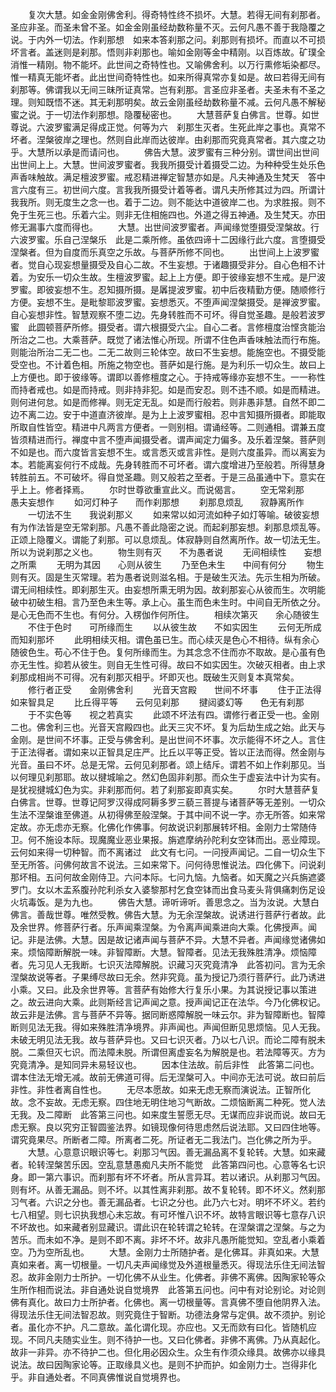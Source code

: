 <!-- { "loadSidebar": true } -->
　　复次大慧。如金金刚佛舍利。得奇特性终不损坏。大慧。若得无间有刹那者。圣应非圣。而圣未曾不圣。如金金刚虽经劫数称量不灭。云何凡愚不善于我隐覆之说。于内外一切法。作刹那想　如来本答刹那之问。刹那则有损坏。而直以不可损坏言者。盖迷则是刹那。悟则非刹那也。喻如金刚等金中精刚。以百炼故。矿璞全消惟一精刚。物不能坏。此世间之奇特性也。又喻佛舍利。以万行熏修垢染都尽。惟一精真无能坏者。此出世间奇特性也。如来所得真常亦复如是。故曰若得无间有刹那等。佛谓我以无间三昧所证真常。岂有刹那。言圣应非圣者。夫圣未有不圣之理。则知既悟不迷。其无刹那明矣。故云金刚虽经劫数称量不减。云何凡愚不解秘蜜之说。于一切法作刹那想。隐覆秘密也。
　　大慧菩萨复白佛言。世尊。如世尊说。六波罗蜜满足得成正觉。何等为六　刹那生灭者。生死此岸之事也。真常不坏者。涅槃彼岸之理也。然则自此岸而达彼岸。由刹那而究竟真常者。其六度之功乎。大慧所以承是而请问也。
　　佛告大慧。波罗蜜有三种分别。谓世间出世间出世间上上。大慧。世间波罗蜜者。我我所摄受计着摄受二边。为种种受生处乐色声香味触故。满足檀波罗蜜。戒忍精进禅定智慧亦如是。凡夫神通及生梵天　答中言六度有三。初世间六度。言我我所摄受计着等者。谓凡夫所修其过为四。所谓计我我所。则无度生之念一也。着于二边。则不能达中道彼岸二也。为求胜报。则不免于生死三也。乐着六尘。则非无住相施四也。外道之得五神通。及生梵天。亦田修无漏事六度而得也。
　　大慧。出世间波罗蜜者。声闻缘觉堕摄受涅槃故。行六波罗蜜。乐自己涅槃乐　此是二乘所修。虽依四谛十二因缘行此六度。言堕摄受涅槃者。但为自度而乐真空之乐故。与菩萨所修不同也。
　　出世间上上波罗蜜者。觉自心现妄想量摄受及自心二故。不生妄想。于诸趣摄受非分。自心色相不计着。为安乐一切众生故。生檀波罗蜜。起上上方便。即于彼缘妄想不生戒。是尸波罗蜜。即彼妄想不生。忍知摄所摄。是羼提波罗蜜。初中后夜精勤方便。随顺修行方便。妄想不生。是毗黎耶波罗蜜。妄想悉灭。不堕声闻涅槃摄受。是禅波罗蜜。自心妄想非性。智慧观察不堕二边。先身转胜而不可坏。得自觉圣趣。是般若波罗蜜　此圆顿菩萨所修。摄受者。谓六根摄受六尘。自心二者。言修檀度治悭贪能治所治之二也。大乘菩萨。既觉了诸法惟心所现。所谓不住色声香味触法而行布施。则能治所治二无二也。二无二故则三轮体空。故曰不生妄想。能施空也。不摄受能受空也。不计着色相。所施之物空也。菩萨如是行施。是为利乐一切众生。故曰上上方便也。即于彼缘等。谓即以善修檀度之心。于持戒等缘亦妄想不生。一一称性而持者戒也。如是而持戒。则非持非犯。如是而安忍。则不违不顺。如是而精进。则何进何怠。如是而修禅。则无定无乱。如是而行般若。则非愚非慧。自然不即二边不离二边。安于中道直济彼岸。是为上上波罗蜜相。忍中言知摄所摄者。即能取所取自性皆空。精进中凡两言方便者。一则别相。谓诵经等。二则通相。谓兼五度皆须精进而行。禅度中言不堕声闻摄受者。谓声闻定力偏多。及乐着涅槃。菩萨则不如是也。而六度皆言妄想不生。或言悉灭或言非性。是则六度虽异。而以离妄为本。若能离妄何行不成哉。先身转胜而不可坏者。谓六度增进乃至般若。所得慧身转胜前五。不可破坏。得自觉圣趣。则又般若之至者。于是三品虽通中下。意实在乎上上。修者择焉。
　　尔时世尊欲重宣此义。而说偈言。
　　空无常刹那　　愚夫妄想作
　　如河灯种子　　而作刹那想
　　刹那息烦乱　　寂静离所作
　　一切法不生　　我说刹那义
　　如来常以如河流如种子如灯等喻。破彼妄想有为作法皆是空无常刹那。凡愚不善此隐密之说。而起刹那妄想。刹那息烦乱等。正颂上隐覆义。谓能了刹那。可以息烦乱。体寂静则自然离所作。故一切法无生。所以为说刹那之义也。
　　物生则有灭　　不为愚者说
　　无间相续性　　妄想之所熏
　　无明为其因　　心则从彼生
　　乃至色未生　　中间有何分
　　物生则有灭。固是生灭常理。若为愚者说则滋名相。于是破生灭法。先示生相为所破。谓无间相续性。即刹那生灭。由妄想所熏无明为因。故刹那妄心从彼而生。次明能破中初破生相。言乃至色未生等。承上心。虽生而色未生时。中间自无所依之分。是心无色而不生也。有何分。入楞伽作何所住。
　　相续次第灭　　余心随彼生
　　不住于色时　　可所缘而生
　　以从彼生故　　不如实因生
　　云何无所成　　而知刹那坏
　　此明相续灭相。谓色虽已生。而心续灭是色心不相待。纵有余心随彼色生。苟心不住于色。复何所缘而生。为其念念不住而亦不取故。是心虽有色亦无生性。抑若从彼生。则自无生性可得。故曰不如实因生。次破灭相者。由上求刹那成相尚不可得。况有刹那灭相乎。坏即灭也。既破生灭则复本真常矣。
　　修行者正受　　金刚佛舍利
　　光音天宫殿　　世间不坏事
　　住于正法得　　如来智具足
　　比丘得平等　　云何见刹那
　　揵闼婆幻等　　色无有刹那
　　于不实色等　　视之若真实
　　此颂不坏法有四。谓修行者正受一也。金刚二也。佛舍利三也。光音天宫殿四也。此天三灾不坏。复为后劫生成之始。此天与金刚。是世间不坏事。正受与佛舍利。是出世间不坏事。次示能得不坏之人。言住于正法得者。谓如来以正智具足庄严。比丘以平等正受。皆以正法而得。然金刚与光音。虽曰不坏。总是无常。云何见刹那者。颂上结斥。谓若不如上作刹那见。当以何理见刹那耶。故以揵城喻之。然幻色固非刹那。而众生于虚妄法中计为实有。是犹视揵城幻色为实。非刹那而何。若了刹那妄即真实矣。
　　尔时大慧菩萨复白佛言。世尊。世尊记阿罗汉得成阿耨多罗三藐三菩提与诸菩萨等无差别。一切众生法不涅槃谁至佛道。从初得佛至般涅槃。于其中间不说一字。亦无所答。如来常定故。亦无虑亦无察。化佛化作佛事。何故说识刹那展转坏相。金刚力士常随侍卫。何不施设本际。现魔魔业恶业果报。旃遮摩纳孙陀利女空钵而出。恶业障现。云何如来得一切种智。而不离诸过　此文有七问。一问授声闻记。二自一切众生下至无所答。问佛何故言不说法。三如来常下。问何待思惟说法。四化佛下。问说刹那坏相。五问何故金刚侍卫。六问本际。七问九恼。九恼者。如天魔之兴兵旃遮婆罗门。女以木盂系腹孙陀利杀女入婆黎那村乞食空钵而出食马麦头背俱痛刺伤足设火坑毒饭。是为九也。
　　佛告大慧。谛听谛听。善思念之。当为汝说。大慧白佛言。善哉世尊。唯然受教。佛告大慧。为无余涅槃故。说诱进行菩萨行者故。此及余世界。修菩萨行者。乐声闻乘涅槃。为令离声闻乘进向大乘。化佛授声。闻记。非是法佛。大慧。因是故记诸声闻与菩萨不异。大慧不异者。声闻缘觉诸佛如来。烦恼障断解脱一味。非智障断。大慧。智障者。见法无我殊胜清净。烦恼障者。先习见人无我断。七识灭法障解脱。识藏习灭究竟清净　此答初问。言为无余涅槃故说等者。子果缚尽故曰无余。然非究竟。虽为授记乃须行菩萨行。此乃诱进小乘。又曰。此及余世界等。言菩萨有始修大行复乐小果。为其说授记事以策进之。故云进向大乘。此则斯经言记声闻之意。授声闻记正在法华。今乃化佛权记。故云非是法佛。言与菩萨不异等。据同断惑障解脱一味云尔。非为智障断也。智障断则见法无我。得如来殊胜清净境界。非声闻也。声闻但断见思烦恼。见人无我。未破无明见法无我。故与菩萨异也。又曰七识灭者。乃以七八识。而论二障有脱未脱。二乘但灭七识。而法障未脱。所谓但离虚妄名为解脱是也。若法障等灭。方为究竟清净。是知同异未易轻议也。
　　因本住法故。前后非性　此答第二问也。谓本住法无增无减。故前无佛道可得。后无涅槃可入。中间亦无法可说。故曰前后非性。非性者离自性也。
　　无尽本愿故。如来无虑无察而演说法。正智所化故。念不妄故。无虑无察。四住地无明住地习气断故。二烦恼断离二种死。觉人法无我。及二障断　此答第三问也。如来度生誓愿无尽。无谋而应非说而说。故曰无虑无察。良以究穷正智圆鉴法界。如镜现像何待思虑然后说法耶。又曰四住地等。谓究竟果尽。所断者二障。所离者二死。所证者无二我法门。岂化佛之所为乎。
　　大慧。心意意识眼识等七。刹那习气因。善无漏品离不复轮转。大慧。如来藏者。轮转涅槃苦乐因。空乱意慧愚痴凡夫所不能觉　此答第四问也。心意等名七识身。即一第六事识。而刹那有坏不坏者。所从言异耳。若以诸识。从刹那习气因。则有坏。从善无漏品。则不坏。以其性离非刹那。故不复轮转。即不坏义。然刹那习气者。六识之分也。善无漏品者。七识之分也。此乃六七对。明坏不坏义。若约七八相望。则七识执我想心未忘故。有可坏惟八识不坏。故特言眼识等七意存八识不坏故也。如来藏者别显藏识。谓此识在轮转谓之轮转。在涅槃谓之涅槃。与之为苦乐。而未如不净。是则不即不离。非坏不坏。故非凡愚所能觉知。空乱者小乘着空。乃为空所乱也。
　　大慧。金刚力士所随护者。是化佛耳。非真如来。大慧真如来者。离一切根量。一切凡夫声闻缘觉及外道根量悉灭。得现法乐住无间法智忍。故非金刚力士所护。一切化佛不从业生。化佛者。非佛不离佛。因陶家轮等众生所作相而说法。非自通处说自觉境界　此答第五问也。问中有对论别论。对论则佛有真化。故曰力士所护者。化佛也。离一切根量等。言真佛不堕自他阴界入法。得现法乐住无间法智忍故。则究竟住于智断。功德法身常与定俱。故不须护。别论者。虽化亦不护。凡二意故。盖化谓化现。亦应也。又无而欻有曰化。皆随机应现。不同凡夫随实业生。则不待护一也。又曰化佛者。非佛不离佛。乃从真起化。故非一非异。亦不待护二也。但化用必因众生。众生有作须众缘具。故佛亦以缘具说法。故曰因陶家论等。正取缘具义也。是则不护而护。如金刚力士。岂得非化乎。非自通处者。不同真佛惟说自觉境界也。
